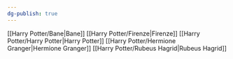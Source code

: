 ```yaml
---
dg-publish: true
---
```

[[Harry Potter/Bane\|Bane]]
[[Harry Potter/Firenze\|Firenze]]
[[Harry Potter/Harry Potter\|Harry Potter]]
[[Harry Potter/Hermione Granger\|Hermione Granger]]
[[Harry Potter/Rubeus Hagrid\|Rubeus Hagrid]]
